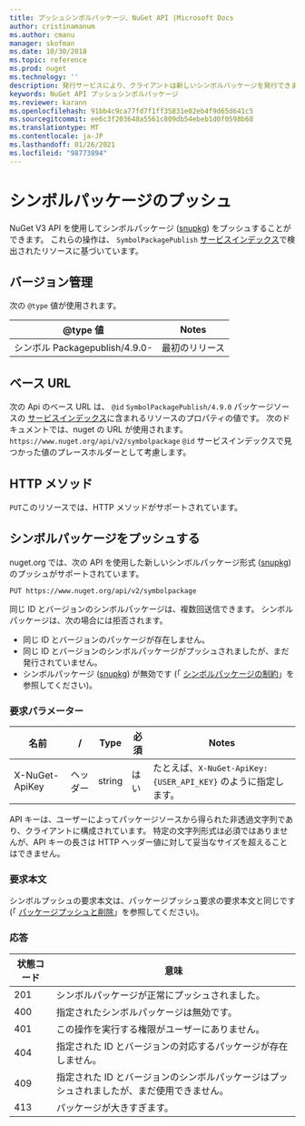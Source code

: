 ```yaml
---
title: プッシュシンボルパッケージ、NuGet API |Microsoft Docs
author: cristinamanum
ms.author: cmanu
manager: skofman
ms.date: 10/30/2018
ms.topic: reference
ms.prod: nuget
ms.technology: ''
description: 発行サービスにより、クライアントは新しいシンボルパッケージを発行できます。
keywords: NuGet API プッシュシンボルパッケージ
ms.reviewer: karann
ms.openlocfilehash: 91bb4c9ca77fd7f1ff35831e02eb4f9d65d641c5
ms.sourcegitcommit: ee6c3f203648a5561c809db54ebeb1d0f0598b68
ms.translationtype: MT
ms.contentlocale: ja-JP
ms.lasthandoff: 01/26/2021
ms.locfileid: "98773894"
---
```

# <a name="push-symbol-packages"></a>シンボルパッケージのプッシュ

NuGet V3 API を使用してシンボルパッケージ ([snupkg](../create-packages/Symbol-Packages-snupkg.md)) をプッシュすることができます。
これらの操作は、 `SymbolPackagePublish` [サービスインデックス](service-index.md)で検出されたリソースに基づいています。

## <a name="versioning"></a>バージョン管理

次の `@type` 値が使用されます。

@type 値                 | Notes
--------------------        | -----
シンボル Packagepublish/4.9.0-  | 最初のリリース

## <a name="base-url"></a>ベース URL

次の Api のベース URL は、 `@id` `SymbolPackagePublish/4.9.0` パッケージソースの [サービスインデックス](service-index.md)に含まれるリソースのプロパティの値です。 次のドキュメントでは、nuget の URL が使用されます。 `https://www.nuget.org/api/v2/symbolpackage` `@id` サービスインデックスで見つかった値のプレースホルダーとして考慮します。

## <a name="http-methods"></a>HTTP メソッド

`PUT`このリソースでは、HTTP メソッドがサポートされています。 

## <a name="push-a-symbol-package"></a>シンボルパッケージをプッシュする

nuget.org では、次の API を使用した新しいシンボルパッケージ形式 ([snupkg](../create-packages/Symbol-Packages-snupkg.md)) のプッシュがサポートされています。 

```
PUT https://www.nuget.org/api/v2/symbolpackage
```

同じ ID とバージョンのシンボルパッケージは、複数回送信できます。 シンボルパッケージは、次の場合には拒否されます。
- 同じ ID とバージョンのパッケージが存在しません。
- 同じ ID とバージョンのシンボルパッケージがプッシュされましたが、まだ発行されていません。
- シンボルパッケージ ([snupkg](../create-packages/Symbol-Packages-snupkg.md)) が無効です (「 [シンボルパッケージの制約](../create-packages/Symbol-Packages-snupkg.md)」を参照してください)。

### <a name="request-parameters"></a>要求パラメーター

名前           | /     | Type   | 必須 | Notes
-------------- | ------ | ------ | -------- | -----
X-NuGet-ApiKey | ヘッダー | string | はい      | たとえば、`X-NuGet-ApiKey: {USER_API_KEY}` のように指定します。

API キーは、ユーザーによってパッケージソースから得られた非透過文字列であり、クライアントに構成されています。 特定の文字列形式は必須ではありませんが、API キーの長さは HTTP ヘッダー値に対して妥当なサイズを超えることはできません。

### <a name="request-body"></a>要求本文

シンボルプッシュの要求本文は、パッケージプッシュ要求の要求本文と同じです (「 [パッケージプッシュと削除](package-publish-resource.md)」を参照してください)。 

### <a name="response"></a>応答

状態コード | 意味
----------- | -------
201         | シンボルパッケージが正常にプッシュされました。
400         | 指定されたシンボルパッケージは無効です。
401         | この操作を実行する権限がユーザーにありません。
404         | 指定された ID とバージョンの対応するパッケージが存在しません。
409         | 指定された ID とバージョンのシンボルパッケージはプッシュされましたが、まだ使用できません。
413         | パッケージが大きすぎます。

